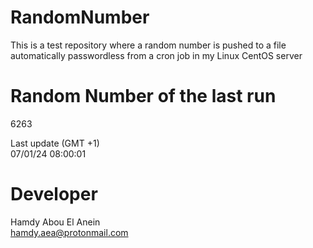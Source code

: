# RandomNumber    
This is a test repository where a random number is pushed to a file automatically passwordless from a cron job in my Linux CentOS server    
# Random Number of the last run   
6263
      
Last update (GMT +1)    
07/01/24 08:00:01
# Developer    
Hamdy Abou El Anein   
hamdy.aea@protonmail.com
